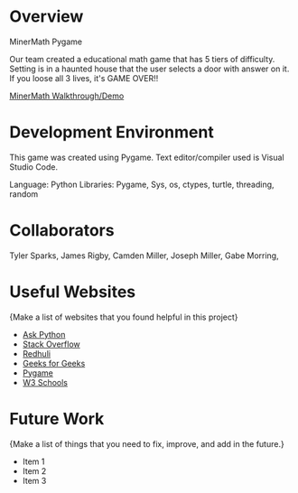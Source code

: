 # Overview
MinerMath Pygame

Our team created a educational math game that has 5 tiers of difficulty. Setting is in a haunted house that the user selects a door with answer on it. If you loose all 3 lives, it's GAME OVER!!

[MinerMath Walkthrough/Demo](http://youtube.link.goes.here)

# Development Environment
This game was created using Pygame. Text editor/compiler used is Visual Studio Code.

Language: Python
Libraries: Pygame, Sys, os, ctypes, turtle, threading, random

# Collaborators
Tyler Sparks, James Rigby, Camden Miller, Joseph Miller, Gabe Morring, 

# Useful Websites
{Make a list of websites that you found helpful in this project}
* [Ask Python](https://askpython.com)
* [Stack Overflow](http://stackoverflow.com)
* [Redhuli](http://redhuli.io)
* [Geeks for Geeks](https://geeksforgeeks.org)
* [Pygame](https://pygame.org/docs/)
* [W3 Schools](https://w3schools.com)

# Future Work
{Make a list of things that you need to fix, improve, and add in the future.}
* Item 1
* Item 2
* Item 3
